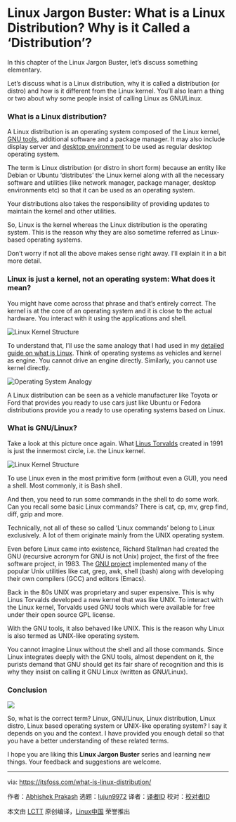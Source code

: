 [#]: collector: (lujun9972)
[#]: translator: (wxy)
[#]: reviewer: ( )
[#]: publisher: ( )
[#]: url: ( )
[#]: subject: (Linux Jargon Buster: What is a Linux Distribution? Why is it Called a ‘Distribution’?)
[#]: via: (https://itsfoss.com/what-is-linux-distribution/)
[#]: author: (Abhishek Prakash https://itsfoss.com/author/abhishek/)

Linux Jargon Buster: What is a Linux Distribution? Why is it Called a ‘Distribution’?
======

In this chapter of the Linux Jargon Buster, let’s discuss something elementary.

Let’s discuss what is a Linux distribution, why it is called a distribution (or distro) and how is it different from the Linux kernel. You’ll also learn a thing or two about why some people insist of calling Linux as GNU/Linux.

### What is a Linux distribution?

A Linux distribution is an operating system composed of the Linux kernel, [GNU tools][1], additional software and a package manager. It may also include display server and [desktop environment][2] to be used as regular desktop operating system.

The term is Linux distribution (or distro in short form) because an entity like Debian or Ubuntu ‘distributes’ the Linux kernel along with all the necessary software and utilities (like network manager, package manager, desktop environments etc) so that it can be used as an operating system.

Your distributions also takes the responsibility of providing updates to maintain the kernel and other utilities.

So, Linux is the kernel whereas the Linux distribution is the operating system. This is the reason why they are also sometime referred as Linux-based operating systems.

Don’t worry if not all the above makes sense right away. I’ll explain it in a bit more detail.

### Linux is just a kernel, not an operating system: What does it mean?

You might have come across that phrase and that’s entirely correct. The kernel is at the core of an operating system and it is close to the actual hardware. You interact with it using the applications and shell.

![Linux Kernel Structure][3]

To understand that, I’ll use the same analogy that I had used in my [detailed guide on what is Linux][4]. Think of operating systems as vehicles and kernel as engine. You cannot drive an engine directly. Similarly, you cannot use kernel directly.

![Operating System Analogy][5]

A Linux distribution can be seen as a vehicle manufacturer like Toyota or Ford that provides you ready to use cars just like Ubuntu or Fedora distributions provide you a ready to use operating systems based on Linux.

### What is GNU/Linux?

Take a look at this picture once again. What [Linus Torvalds][6] created in 1991 is just the innermost circle, i.e. the Linux kernel.

![Linux Kernel Structure][3]

To use Linux even in the most primitive form (without even a GUI), you need a shell. Most commonly, it is Bash shell.

And then, you need to run some commands in the shell to do some work. Can you recall some basic Linux commands? There is cat, cp, mv, grep find, diff, gzip and more.

Technically, not all of these so called ‘Linux commands’ belong to Linux exclusively. A lot of them originate mainly from the UNIX operating system.

Even before Linux came into existence, Richard Stallman had created the GNU (recursive acronym for GNU is not Unix) project, the first of the free software project, in 1983. The [GNU project][7] implemented many of the popular Unix utilities like cat, grep, awk, shell (bash) along with developing their own compilers (GCC) and editors (Emacs).

Back in the 80s UNIX was proprietary and super expensive. This is why Linus Torvalds developed a new kernel that was like UNIX. To interact with the Linux kernel, Torvalds used GNU tools which were available for free under their open source GPL license.

With the GNU tools, it also behaved like UNIX. This is the reason why Linux is also termed as UNIX-like operating system.

You cannot imagine Linux without the shell and all those commands. Since Linux integrates deeply with the GNU tools, almost dependent on it, the purists demand that GNU should get its fair share of recognition and this is why they insist on calling it GNU Linux (written as GNU/Linux).

### Conclusion

![][8]

So, what is the correct term? Linux, GNU/Linux, Linux distribution, Linux distro, Linux based operating system or UNIX-like operating system? I say it depends on you and the context. I have provided you enough detail so that you have a better understanding of these related terms.

I hope you are liking this **Linux Jargon Buster** series and learning new things. Your feedback and suggestions are welcome.

--------------------------------------------------------------------------------

via: https://itsfoss.com/what-is-linux-distribution/

作者：[Abhishek Prakash][a]
选题：[lujun9972][b]
译者：[译者ID](https://github.com/译者ID)
校对：[校对者ID](https://github.com/校对者ID)

本文由 [LCTT](https://github.com/LCTT/TranslateProject) 原创编译，[Linux中国](https://linux.cn/) 荣誉推出

[a]: https://itsfoss.com/author/abhishek/
[b]: https://github.com/lujun9972
[1]: https://www.gnu.org/manual/blurbs.html
[2]: https://itsfoss.com/what-is-desktop-environment/
[3]: https://i0.wp.com/itsfoss.com/wp-content/uploads/2020/03/Linux_Kernel_structure.png?resize=800%2C350&ssl=1
[4]: https://itsfoss.com/what-is-linux/
[5]: https://i2.wp.com/itsfoss.com/wp-content/uploads/2020/03/operating_system_analogy.png?resize=800%2C350&ssl=1
[6]: https://itsfoss.com/linus-torvalds-facts/
[7]: https://www.gnu.org/gnu/thegnuproject.en.html
[8]: https://i1.wp.com/itsfoss.com/wp-content/uploads/2020/09/what-is-linux-distribution.png?resize=800%2C450&ssl=1
